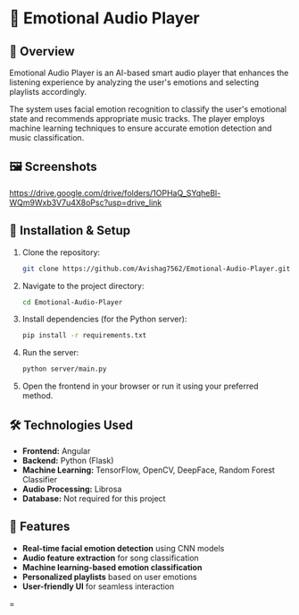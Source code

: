 # 🎵 Emotional Audio Player

## 📌 Overview
Emotional Audio Player is an AI-based smart audio player that enhances the listening experience by analyzing the user's emotions and selecting playlists accordingly.

The system uses facial emotion recognition to classify the user's emotional state and recommends appropriate music tracks. The player employs machine learning techniques to ensure accurate emotion detection and music classification.

## 🖼️ Screenshots
https://drive.google.com/drive/folders/1OPHaQ_SYqheBl-WQm9Wxb3V7u4X8oPsc?usp=drive_link


## 🚀 Installation & Setup
1. Clone the repository:
   ```bash
   git clone https://github.com/Avishag7562/Emotional-Audio-Player.git
   ```
2. Navigate to the project directory:
   ```bash
   cd Emotional-Audio-Player
   ```
3. Install dependencies (for the Python server):
   ```bash
   pip install -r requirements.txt
   ```
4. Run the server:
   ```bash
   python server/main.py
   ```
5. Open the frontend in your browser or run it using your preferred method.

## 🛠️ Technologies Used
- **Frontend:** Angular
- **Backend:** Python (Flask)
- **Machine Learning:** TensorFlow, OpenCV, DeepFace, Random Forest Classifier
- **Audio Processing:** Librosa
- **Database:** Not required for this project

## 🎯 Features
- **Real-time facial emotion detection** using CNN models
- **Audio feature extraction** for song classification
- **Machine learning-based emotion classification**
- **Personalized playlists** based on user emotions
- **User-friendly UI** for seamless interaction

=

